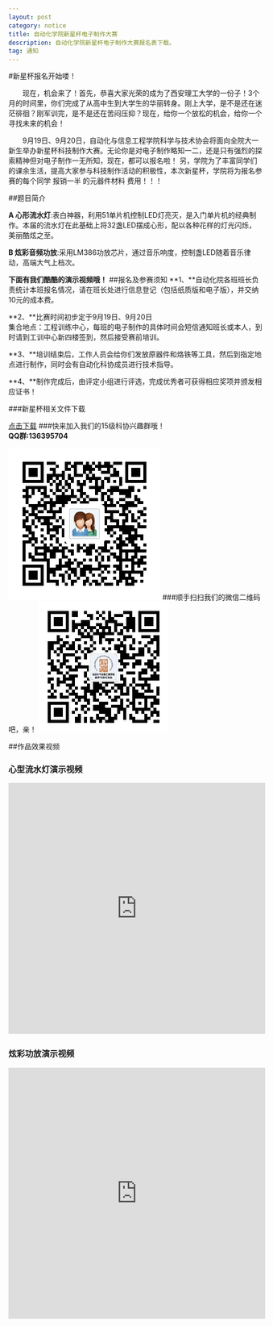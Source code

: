 ```yaml
---
layout: post
category: notice
title: 自动化学院新星杯电子制作大赛
description: 自动化学院新星杯电子制作大赛报名表下载。
tag: 通知
---
```

#新星杯报名开始喽！  


　　现在，机会来了！首先，恭喜大家光荣的成为了西安理工大学的一份子！3个月的时间里，你们完成了从高中生到大学生的华丽转身。刚上大学，是不是还在迷茫徘徊？刚军训完，是不是还在苦闷压抑？现在，给你一个放松的机会，给你一个寻找未来的机会！  

　　9月19日、9月20日，自动化与信息工程学院科学与技术协会将面向全院大一新生举办新星杯科技制作大赛。无论你是对电子制作略知一二，还是只有强烈的探索精神但对电子制作一无所知，现在，都可以报名啦！
另，学院为了丰富同学们的课余生活，提高大家参与科技制作活动的积极性，本次新星杯，学院将为报名参赛的每个同学 
报销一半 的元器件材料 费用！！！  
  

##题目简介  

**A 心形流水灯**:表白神器，利用51单片机控制LED灯亮灭，是入门单片机的经典制作。本届的流水灯在此基础上将32盏LED摆成心形，配以各种花样的灯光闪烁，美丽酷炫之至。  

**B 炫彩音频功放**:采用LM386功放芯片，通过音乐响度，控制盏LED随着音乐律动，高端大气上档次。  
  
**下面有我们酷酷的演示视频哦！**
##报名及参赛须知
**1、**自动化院各班班长负责统计本班报名情况，请在班长处进行信息登记（包括纸质版和电子版），并交纳10元的成本费。
 
**2、**比赛时间初步定于9月19日、9月20日  
集合地点：工程训练中心，每班的电子制作的具体时间会短信通知班长或本人，到时请到工训中心新四楼签到，然后接受赛前培训。  

**3、**培训结束后，工作人员会给你们发放原器件和烙铁等工具，然后到指定地点进行制作，同时会有自动化科协成员进行技术指导。  

**4、**制作完成后，由评定小组进行评选，完成优秀者可获得相应奖项并颁发相应证书！    

###新星杯相关文件下载

[点击下载](/download/xxb.zip)
###快来加入我们的15级科协兴趣群哦！  
**QQ群:136395704**  

![群](/images/icon/qun.png)
###顺手扫扫我们的微信二维码吧，亲！
![微信](/images/icon/kexieweixin.jpg)  

##作品效果视频
### 心型流水灯演示视频
<iframe height=498 width=510 src="http://player.youku.com/embed/XMTMzMTA4ODgxNg" frameborder=0 allowfullscreen></iframe>
  

### 炫彩功放演示视频
<iframe height=498 width=510 src="http://player.youku.com/embed/XMTMzMTYyOTMwOA" frameborder=0 allowfullscreen></iframe>


